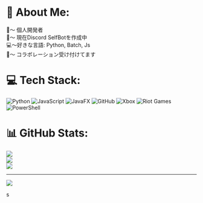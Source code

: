 # 💫 About Me:
👀～ 個人開発者<br>💫～ 現在Discord SelfBotを作成中<br>💻️～好きな言語: Python, Batch, Js<br>🤝～ コラボレーション受け付けてます


# 💻 Tech Stack:
![Python](https://img.shields.io/badge/python-3670A0?style=plastic&logo=python&logoColor=ffdd54) ![JavaScript](https://img.shields.io/badge/javascript-%23323330.svg?style=plastic&logo=javascript&logoColor=%23F7DF1E) ![JavaFX](https://img.shields.io/badge/javafx-%23FF0000.svg?style=plastic&logo=javafx&logoColor=white) ![GitHub](https://img.shields.io/badge/github-%23121011.svg?style=plastic&logo=github&logoColor=white) ![Xbox](https://img.shields.io/badge/xbox-%23107C10.svg?style=plastic&logo=xbox&logoColor=white) ![Riot Games](https://img.shields.io/badge/riotgames-D32936.svg?style=plastic&logo=riotgames&logoColor=white) ![PowerShell](https://img.shields.io/badge/PowerShell-%235391FE.svg?style=plastic&logo=powershell&logoColor=white)
# 📊 GitHub Stats:
![](https://github-readme-stats.vercel.app/api?username=duckboxxer&theme=transparent&hide_border=false&include_all_commits=true&count_private=false)<br/>
![](https://nirzak-streak-stats.vercel.app/?user=duckboxxer&theme=transparent&hide_border=false)<br/>
![](https://github-readme-stats.vercel.app/api/top-langs/?username=duckboxxer&theme=transparent&hide_border=false&include_all_commits=true&count_private=false&layout=compact)

---
[![](https://visitcount.itsvg.in/api?id=duckboxxer&icon=0&color=0)](https://visitcount.itsvg.in)

<!-- Proudly created with GPRM ( https://gprm.itsvg.in ) -->s
